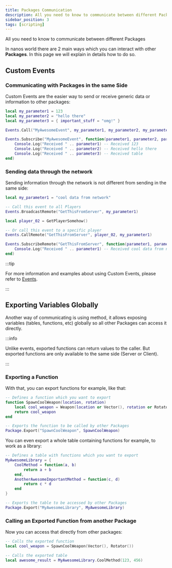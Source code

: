 ```yaml
---
title: Packages Communication
description: All you need to know to communicate between different Packages
sidebar_position: 3
tags: [scripting]
---
```



All you need to know to communicate between different Packages

In nanos world there are 2 main ways which you can interact with other **Packages**. In this page we will explain in details how to do so.


## Custom Events

### Communicating with Packages in the same Side

Custom Events are the easier way to send or receive generic data or information to other packages:

```lua title="package-one/Server/Index.lua" showLineNumbers
local my_parameter1 = 123
local my_parameter2 = "hello there"
local my_parameter3 = { important_stuff = "omg!" }

Events.Call("MyAwesomeEvent", my_parameter1, my_parameter2, my_parameter3)
```

```lua title="package-two/Server/Index.lua" showLineNumbers
Events.Subscribe("MyAwesomeEvent", function(parameter1, parameter2, parameter3)
    Console.Log("Received " .. parameter1) -- Received 123
    Console.Log("Received " .. parameter2) -- Received hello there
    Console.Log("Received " .. parameter3) -- Received table
end)
```


### Sending data through the network

Sending information through the network is not different from sending in the same side:

```lua title="Server/Index.lua" showLineNumbers
local my_parameter1 = "cool data from network"

-- Call this event to all Players
Events.BroadcastRemote("GetThisFromServer", my_parameter1)

local player_02 = GetPlayerSomehow()

-- Or call this event to a specific player
Events.CallRemote("GetThisFromServer", player_02, my_parameter1)
```

```lua title="Client/Index.lua" showLineNumbers
Events.SubscribeRemote("GetThisFromServer", function(parameter1, parameter2, parameter3)
    Console.Log("Received " .. parameter1) -- Received cool data from network
end)
```

:::tip

For more information and examples about using Custom Events, please refer to [Events](/scripting-reference/static-classes/events.mdx).

:::


## Exporting Variables Globally

Another way of communicating is using <MethodReference type="StaticClass" class_name="Package" method="Export" is_static show_class_name /> method, it allows exposing variables (tables, functions, etc) globally so all other Packages can access it directly.

:::info

Unlike events, exported functions can return values to the caller. But exported functions are only available to the same side (Server or Client).

:::

### Exporting a Function

With that, you can export functions for example, like that:

```lua title="package-one/Server/Index.lua" showLineNumbers
-- Defines a function which you want to export
function SpawnCoolWeapon(location, rotation)
    local cool_weapon = Weapon(location or Vector(), rotation or Rotator(), ...)
    return cool_weapon
end

-- Exports the function to be called by other Packages
Package.Export("SpawnCoolWeapon", SpawnCoolWeapon)
```

You can even export a whole table containing functions for example, to work as a library:

```lua title="package-one/Server/Index.lua" showLineNumbers
-- Defines a table with functions which you want to export
MyAwesomeLibrary = {
	CoolMethod = function(a, b)
		return a + b
	end,
	AnotherAwesomeImportantMethod = function(c, d)
		return c * d
	end
}

-- Exports the table to be accessed by other Packages
Package.Export("MyAwesomeLibrary", MyAwesomeLibrary)
```


### Calling an Exported Function from another Package

Now you can access that directly from other packages:

```lua title="package-two/Server/Index.lua" showLineNumbers
-- Calls the exported function
local cool_weapon = SpawnCoolWeapon(Vector(), Rotator())
```

```lua title="package-two/Server/Index.lua" showLineNumbers
-- Calls the exported table
local awesome_result = MyAwesomeLibrary.CoolMethod(123, 456)
```